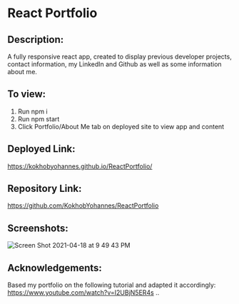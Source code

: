 # React Portfolio

## Description:

A fully responsive react app, created to display previous developer projects, contact information, my LinkedIn and Github as well as some information about me.

## To view:

1. Run npm i
2. Run npm start
3. Click Portfolio/About Me tab on deployed site to view app and content

## Deployed Link:

https://kokhobyohannes.github.io/ReactPortfolio/

## Repository Link:

https://github.com/KokhobYohannes/ReactPortfolio

## Screenshots:

![Screen Shot 2021-04-18 at 9 49 43 PM](https://user-images.githubusercontent.com/72357196/115170994-ff5d3c80-a08f-11eb-8cb5-0a0940db5651.png)

## Acknowledgements:

Based my portfolio on the following tutorial and adapted it accordingly: https://www.youtube.com/watch?v=I2UBjN5ER4s
..
